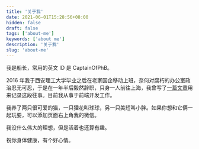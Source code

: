 ```yaml
---
title: '关于我'
date: 2021-06-01T15:28:56+08:00
hidden: false
draft: false
tags: ['about-me']
keywords: ['about me']
description: '关于我'
slug: 'about-me'
---
```


我是船长，常用的英文 ID 是 CaptainOfPhB。

2016 年我于西安理工大学毕业之后在老家国企移动上班，奈何对腐朽的办公室政治忍无可忍，于是在一年半后毅然辞职，只身一人前往上海，我曾写了[一篇文章][知乎]用来记录这段往事。目前我从事于前端开发工作。

我养了两只很可爱的猫，一只狸花叫球球，另一只美短叫小胖。如果你想和它俩一起玩耍，可以添加页面右上角我的微信。

我没什么伟大的理想，但是活着也还算有趣。

祝你身体健康，有个好心情。

[知乎]: https://zhuanlan.zhihu.com/p/36296156
